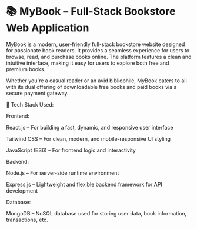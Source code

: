 # 📚 MyBook – Full-Stack Bookstore Web Application

MyBook is a modern, user-friendly full-stack bookstore website designed for passionate book readers. It provides a seamless experience for users to browse, read, and purchase books online. The platform features a clean and intuitive interface, making it easy for users to explore both free and premium books.

Whether you're a casual reader or an avid bibliophile, MyBook caters to all with its dual offering of downloadable free books and paid books via a secure payment gateway.

🔧 Tech Stack Used:

Frontend:

React.js – For building a fast, dynamic, and responsive user interface

Tailwind CSS – For clean, modern, and mobile-responsive UI styling

JavaScript (ES6) – For frontend logic and interactivity

Backend:

Node.js – For server-side runtime environment

Express.js – Lightweight and flexible backend framework for API development

Database:

MongoDB – NoSQL database used for storing user data, book information, transactions, etc.
